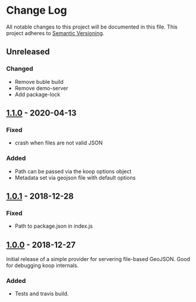 # Change Log
All notable changes to this project will be documented in this file.
This project adheres to [Semantic Versioning](http://semver.org/).

## Unreleased
### Changed
* Remove buble build
* Remove demo-server
* Add package-lock

## [1.1.0] - 2020-04-13
### Fixed
* crash when files are not valid JSON

### Added
* Path can be passed via the koop options object
* Metadata set via geojson file with default options

## [1.0.1] - 2018-12-28
### Fixed
* Path to package.json in index.js

## [1.0.0] - 2018-12-27
Initial release of a simple provider for servering file-based GeoJSON. Good for debugging koop internals.

### Added
* Tests and travis build.

[1.1.0]: https://github.com/koopjs/koop-provider-file-geojson/compare/v1.0.1...v1.1.0
[1.0.1]: https://github.com/koopjs/koop-provider-file-geojson/compare/v1.0.0...v1.0.1
[1.0.0]: https://github.com/koopjs/koop-provider-file-geojson/releases/tag/v1.0.0